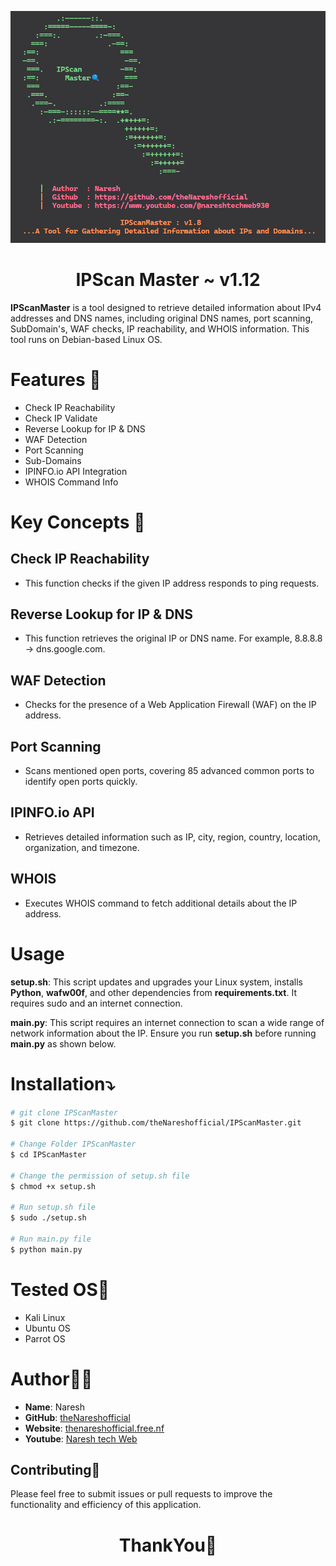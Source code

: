 <p align="center">
            <img src="assets/logo.png" width="700px">
</p>

<h1 align="center">IPScan Master ~ v1.12</h1>

**IPScanMaster** is a tool designed to retrieve detailed information about IPv4 addresses and DNS names, including original DNS names, port scanning, SubDomain's, WAF checks, IP reachability, and WHOIS information. This tool runs on Debian-based Linux OS.

# Features 🎯

- Check IP Reachability
- Check IP Validate
- Reverse Lookup for IP & DNS
- WAF Detection
- Port Scanning
- Sub-Domains
- IPINFO.io API Integration
- WHOIS Command Info

# Key Concepts 🔑

## Check IP Reachability
- This function checks if the given IP address responds to ping requests.

## Reverse Lookup for IP & DNS
- This function retrieves the original IP or DNS name. For example, 8.8.8.8 -> dns.google.com.

## WAF Detection
- Checks for the presence of a Web Application Firewall (WAF) on the IP address.

## Port Scanning
- Scans mentioned open ports, covering 85 advanced common ports to identify open ports quickly.

## IPINFO.io API
- Retrieves detailed information such as IP, city, region, country, location, organization, and timezone.

## WHOIS
- Executes WHOIS command to fetch additional details about the IP address.

# Usage

**setup.sh**: This script updates and upgrades your Linux system, installs **Python**, **wafw00f**, and other dependencies from **requirements.txt**. It requires sudo and an internet connection.

**main.py**: This script requires an internet connection to scan a wide range of network information about the IP. Ensure you run **setup.sh** before running **main.py** as shown below.

# Installation⤵️

```bash
# git clone IPScanMaster
$ git clone https://github.com/theNareshofficial/IPScanMaster.git

# Change Folder IPScanMaster
$ cd IPScanMaster

# Change the permission of setup.sh file
$ chmod +x setup.sh

# Run setup.sh file
$ sudo ./setup.sh

# Run main.py file
$ python main.py
```

# Tested OS🧪

- Kali Linux
- Ubuntu OS
- Parrot OS

# Author👨‍💻

- **Name**: Naresh
- **GitHub**: [theNareshofficial](https://github.com/theNareshofficial)
- **Website**: [thenareshofficial.free.nf](http://thenareshofficial.free.nf/)
- **Youtube**: [Naresh tech Web](https://www.youtube.com/@nareshtechweb930)

## Contributing🤝

Please feel free to submit issues or pull requests to improve the functionality and efficiency of this application.


<h1 align="center">ThankYou🎉</h1>